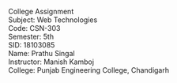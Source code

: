 College Assignment <br />
Subject: Web Technologies <br />
Code: CSN-303 <br />
Semester: 5th <br />
SID: 18103085 <br />
Name: Prathu Singal <br />
Instructor: Manish Kamboj <br />
College: Punjab Engineering College, Chandigarh <br />
